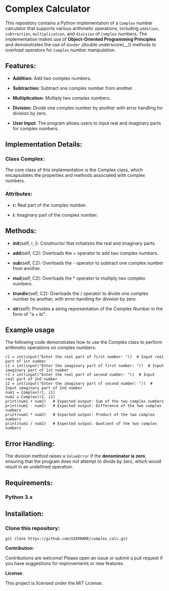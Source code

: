 # Complex Calculator

This repository contains a Python implementation of a `Complex` number calculator that supports various arithmetic operations, including `addition`, `subtraction`, `multiplication`, and `division` of `Complex` numbers. The implementation makes use of **Object-Oriented Programming Principles** and demonstrates the use of `dunder` (double underscore(__)) methods to overload operators for `Complex` number manipulation.

## Features:

- **Addition:** Add two complex numbers.

- **Subtraction:** Subtract one complex number from another.

- **Multiplication:** Multiply two complex numbers.

- **Division:** Divide one complex number by another with error handling for division by zero.

- **User Input:** The program allows users to input real and imaginary parts for complex numbers.

## Implementation Details:

### Class Complex: 

The core class of this implementation is the Complex class, which encapsulates the properties and methods associated with complex numbers.

### Attributes:

- **r:** Real part of the complex number.

- **i:** Imaginary part of the complex number.

## Methods:

- __init__(self, r, i): Constructor that initializes the real and imaginary parts.

- __add__(self, C2): Overloads the + operator to add two complex numbers.

- __sub__(self, C2): Overloads the - operator to subtract one complex number from another.

- __mul__(self, C2): Overloads the * operator to multiply two complex numbers.

- __truediv__(self, C2): Overloads the / operator to divide one complex number by another, with error handling for division by zero.

- __str__(self): Provides a string representation of the Complex Number in the form of "a + bi".


## Example usage

The following code demonstrates how to use the Complex class to perform arithmetic operations on complex numbers:

    r1 = int(input("Enter the real part of first number: "))  # Input real part of 1st number
    i1 = int(input("Enter the imaginary part of first number: "))  # Input imaginary part of 1st number
    r2 = int(input("Enter the real part of second number: "))  # Input real part of 2nd number
    i2 = int(input("Enter the imaginary part of second number: "))  # Input imaginary part of 2nd number
    num1 = Complex(r1, i1)
    num2 = Complex(r2, i2)
    print(num1 + num2)   # Expected output: Sum of the two complex numbers
    print(num1 - num2)   # Expected output: Difference of the two complex numbers
    print(num1 * num2)   # Expected output: Product of the two complex numbers
    print(num1 / num2)   # Expected output: Quotient of the two complex numbers

## Error Handling:

The division method raises a `ValueError` if the **denominator is zero**, ensuring that the program does not attempt to divide by zero, which would result in an undefined operation.

## Requirements: 

### Python 3.x

## Installation:

### Clone this repository:  

    git clone https://github.com/USERNAME/complex_calc.git


**Contribution**:

Contributions are welcome! Please open an issue or submit a pull request if you have suggestions for improvements or new features.

**License**:

This project is licensed under the MIT License.
